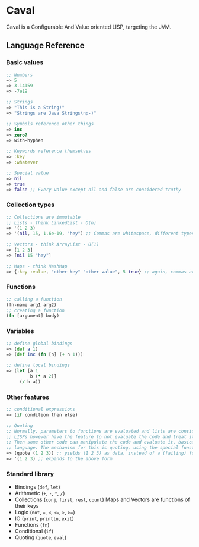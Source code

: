 Caval
=====

Caval is a Configurable And Value oriented LISP, targeting the JVM.

Language Reference
-------------
### Basic values
```clojure
;; Numbers
=> 5
=> 3.14159
=> -7e19

;; Strings
=> "This is a String!"
=> "Strings are Java Strings\n;-)"

;; Symbols reference other things
=> inc
=> zero?
=> with-hyphen

;; Keywords reference themselves
=> :key
=> :whatever

;; Special value
=> nil
=> true
=> false ;; Every value except nil and false are considered truthy
```
### Collection types
```clojure
;; Collections are immutable
;; Lists - think LinkedList - O(n)
=> '(1 2 3)
=> '(nil, 15, 1.6e-19, "hey") ;; Commas are whitespace, different types are possible

;; Vectors - think ArrayList - O(1)
=> [1 2 3]
=> [nil 15 "hey"]

;; Maps - think HashMap
=> {:key :value, "other key" "other value", 5 true} ;; again, commas are whitespace
```
### Functions
```clojure
;; calling a function
(fn-name arg1 arg2)
;; creating a function
(fn [argument] body)
```
### Variables
```clojure
;; define global bindings
=> (def a 1)
=> (def inc (fn [n] (+ n 1)))

;; define local bindings
=> (let [a 1
         b (* a 2)]
     (/ b a))
```
### Other features
```clojure
;; conditional expressions
=> (if condition then else)

;; Quoting
;; Normally, parameters to functions are evaluated and lists are considered function calls.
;; LISPs however have the feature to not evaluate the code and treat it as data instead.
;; Then some other code can manipulate the code and evaluate it, basically creating a domain-specific
;; language. The mechanism for this is quoting, using the special function quote or the reader-macro '
=> (quote (1 2 3)) ;; yields (1 2 3) as data, instead of a (failing) function-call
=> '(1 2 3) ;; expands to the above form
```
### Standard library
- Bindings (`def`, `let`)
- Arithmetic (`+`, `-`, `*`, `/`)
- Collections (`conj`, `first`, `rest`, `count`) Maps and Vectors are functions of their keys
- Logic (`not`, `=`, `<`, `<=`, `>`, `>=`)
- IO (`print`, `println`, `exit`)
- Functions (`fn`)
- Conditional (`if`)
- Quoting (`quote`, `eval`)

